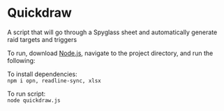 # Quickdraw
A script that will go through a Spyglass sheet and automatically generate raid targets and triggers 

To run, download [Node.js](https://nodejs.org/en/), navigate to the project directory, and run the following:  

To install dependencies:  
`npm i opn, readline-sync, xlsx`  

To run script:  
`node quickdraw.js`  
